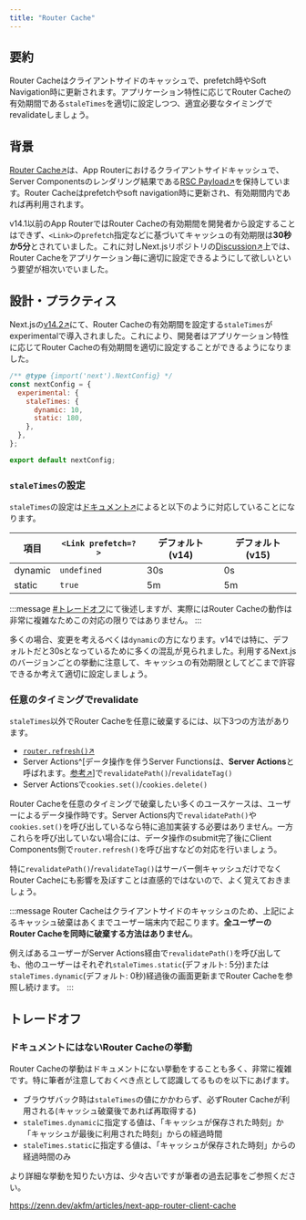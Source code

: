 ```yaml
---
title: "Router Cache"
---
```


## 要約

Router Cacheはクライアントサイドのキャッシュで、prefetch時やSoft Navigation時に更新されます。アプリケーション特性に応じてRouter Cacheの有効期間である`staleTimes`を適切に設定しつつ、適宜必要なタイミングでrevalidateしましょう。

## 背景

[Router Cache↗︎](https://nextjs.org/docs/app/guides/caching#client-side-router-cache)は、App Routerにおけるクライアントサイドキャッシュで、Server Componentsのレンダリング結果である[RSC Payload↗︎](https://nextjs.org/docs/app/getting-started/server-and-client-components#on-the-server)を保持しています。Router Cacheはprefetchやsoft navigation時に更新され、有効期間内であれば再利用されます。

v14.1以前のApp RouterではRouter Cacheの有効期間を開発者から設定することはできず、`<Link>`の`prefetch`指定などに基づいてキャッシュの有効期限は**30秒か5分**とされていました。これに対しNext.jsリポジトリの[Discussion↗︎](https://github.com/vercel/next.js/discussions/54075)上では、Router Cacheをアプリケーション毎に適切に設定できるようにして欲しいという要望が相次いでいました。

## 設計・プラクティス

Next.jsの[v14.2↗︎](https://nextjs.org/blog/next-14-2#caching-improvements)にて、Router Cacheの有効期間を設定する`staleTimes`がexperimentalで導入されました。これにより、開発者はアプリケーション特性に応じてRouter Cacheの有効期間を適切に設定することができるようになりました。

```js
/** @type {import('next').NextConfig} */
const nextConfig = {
  experimental: {
    staleTimes: {
      dynamic: 10,
      static: 180,
    },
  },
};

export default nextConfig;
```

### `staleTimes`の設定

`staleTimes`の設定は[ドキュメント↗︎](https://nextjs.org/docs/app/api-reference/config/next-config-js/staleTimes)によると以下のように対応していることになります。

| 項目    | `<Link prefetch=?>` | デフォルト(v14) | デフォルト(v15) |
| ------- | ------------------- | --------------- | --------------- |
| dynamic | `undefined`         | 30s             | 0s              |
| static  | `true`              | 5m              | 5m              |

:::message
[#トレードオフ](#トレードオフ)にて後述しますが、実際にはRouter Cacheの動作は非常に複雑なためこの対応の限りではありません。
:::

多くの場合、変更を考えるべくは`dynamic`の方になります。v14では特に、デフォルトだと30sとなっているために多くの混乱が見られました。利用するNext.jsのバージョンごとの挙動に注意して、キャッシュの有効期限としてどこまで許容できるか考えて適切に設定しましょう。

### 任意のタイミングでrevalidate

`staleTimes`以外でRouter Cacheを任意に破棄するには、以下3つの方法があります。

- [`router.refresh()`↗︎](https://nextjs.org/docs/app/guides/caching#routerrefresh)
- Server Actions^[データ操作を伴うServer Functionsは、**Server Actions**と呼ばれます。[参考↗︎](https://nextjs.org/docs/app/getting-started/updating-data#what-are-server-functions)]で`revalidatePath()`/`revalidateTag()`
- Server Actionsで`cookies.set()`/`cookies.delete()`

Router Cacheを任意のタイミングで破棄したい多くのユースケースは、ユーザーによるデータ操作時です。Server Actions内で`revalidatePath()`や`cookies.set()`を呼び出しているなら特に追加実装する必要はありません。一方これらを呼び出していない場合には、データ操作のsubmit完了後にClient Components側で`router.refresh()`を呼び出すなどの対応を行いましょう。

特に`revalidatePath()`/`revalidateTag()`はサーバー側キャッシュだけでなくRouter Cacheにも影響を及ぼすことは直感的ではないので、よく覚えておきましょう。

:::message
Router Cacheはクライアントサイドのキャッシュのため、上記によるキャッシュ破棄はあくまでユーザー端末内で起こります。**全ユーザーのRouter Cacheを同時に破棄する方法はありません**。

例えばあるユーザーがServer Actions経由で`revalidatePath()`を呼び出しても、他のユーザーはそれぞれ`staleTimes.static`(デフォルト: 5分)または`staleTimes.dynamic`(デフォルト: 0秒)経過後の画面更新までRouter Cacheを参照し続けます。
:::

## トレードオフ

### ドキュメントにはないRouter Cacheの挙動

Router Cacheの挙動はドキュメントにない挙動をすることも多く、非常に複雑です。特に筆者が注意しておくべき点として認識してるものを以下にあげます。

- ブラウザバック時は`staleTimes`の値にかかわらず、必ずRouter Cacheが利用される(キャッシュ破棄後であれば再取得する)
- `staleTimes.dynamic`に指定する値は、「キャッシュが保存された時刻」か「キャッシュが最後に利用された時刻」からの経過時間
- `staleTimes.static`に指定する値は、「キャッシュが保存された時刻」からの経過時間のみ

より詳細な挙動を知りたい方は、少々古いですが筆者の過去記事をご参照ください。

https://zenn.dev/akfm/articles/next-app-router-client-cache
